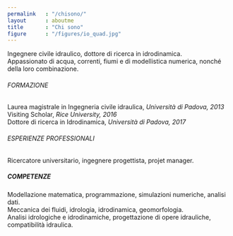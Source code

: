 ```yaml
---
permalink   : "/chisono/"
layout      : aboutme
title       : "Chi sono"
figure      : "/figures/io_quad.jpg"
---
```


Ingegnere civile idraulico, dottore di ricerca in idrodinamica.  
Appassionato di acqua, correnti, fiumi e di modellistica numerica, nonché della loro combinazione.


###### FORMAZIONE
Laurea magistrale in Ingegneria civile idraulica, _Università di Padova, 2013_  
Visiting Scholar, _Rice University, 2016_  
Dottore di ricerca in Idrodinamica, _Università di Padova, 2017_

###### ESPERIENZE PROFESSIONALI
Ricercatore universitario, ingegnere progettista, projet manager.

##### COMPETENZE
Modellazione matematica, programmazione, simulazioni numeriche, analisi dati.  
Meccanica dei fluidi, idrologia, idrodinamica, geomorfologia.  
Analisi idrologiche e idrodinamiche, progettazione di opere idrauliche, compatibilità idraulica.  
